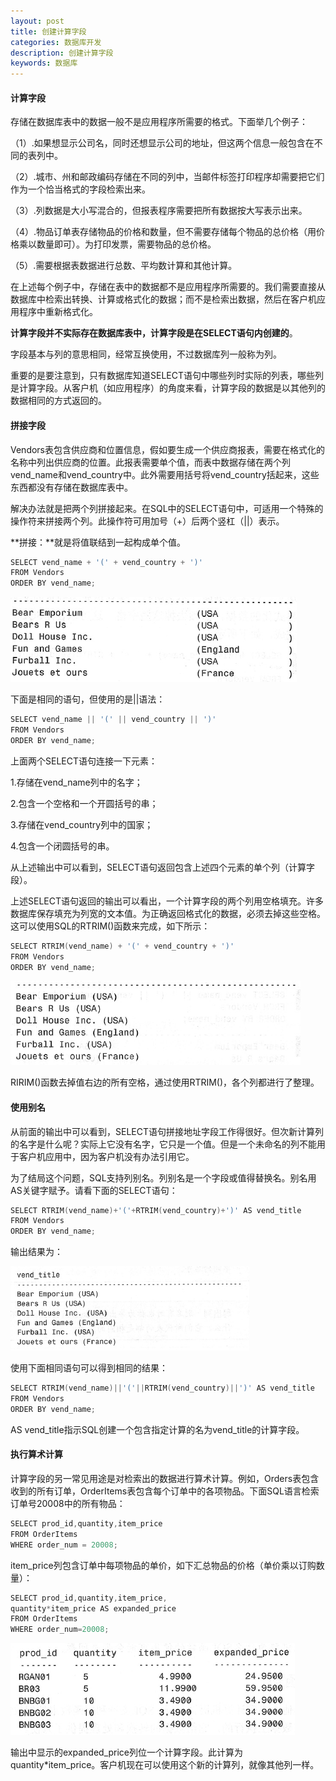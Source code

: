 ```yaml
---
layout: post
title: 创建计算字段
categories: 数据库开发
description: 创建计算字段
keywords: 数据库
---
```


#### 计算字段

存储在数据库表中的数据一般不是应用程序所需要的格式。下面举几个例子：

（1）.如果想显示公司名，同时还想显示公司的地址，但这两个信息一般包含在不同的表列中。

（2）.城市、州和邮政编码存储在不同的列中，当邮件标签打印程序却需要把它们作为一个恰当格式的字段检索出来。

（3）.列数据是大小写混合的，但报表程序需要把所有数据按大写表示出来。

（4）.物品订单表存储物品的价格和数量，但不需要存储每个物品的总价格（用价格乘以数量即可）。为打印发票，需要物品的总价格。

（5）.需要根据表数据进行总数、平均数计算和其他计算。

在上述每个例子中，存储在表中的数据都不是应用程序所需要的。我们需要直接从数据库中检索出转换、计算或格式化的数据；而不是检索出数据，然后在客户机应用程序中重新格式化。

**计算字段并不实际存在数据库表中，计算字段是在SELECT语句内创建的**。

字段基本与列的意思相同，经常互换使用，不过数据库列一般称为列。

重要的是要注意到，只有数据库知道SELECT语句中哪些列时实际的列表，哪些列是计算字段。从客户机（如应用程序）的角度来看，计算字段的数据是以其他列的数据相同的方式返回的。

#### 拼接字段

Vendors表包含供应商和位置信息，假如要生成一个供应商报表，需要在格式化的名称中列出供应商的位置。此报表需要单个值，而表中数据存储在两个列vend_name和vend_country中。此外需要用括号将vend_country括起来，这些东西都没有存储在数据库表中。

解决办法就是把两个列拼接起来。在SQL中的SELECT语句中，可适用一个特殊的操作符来拼接两个列。此操作符可用加号（+）后两个竖杠（||）表示。

**拼接：**就是将值联结到一起构成单个值。

```cpp
SELECT vend_name + '(' + vend_country + ')'
FROM Vendors
ORDER BY vend_name;
```

![](/images/posts/DataBase/86.png) 

下面是相同的语句，但使用的是||语法：

```cpp
SELECT vend_name || '(' || vend_country || ')'
FROM Vendors
ORDER BY vend_name;
```

上面两个SELECT语句连接一下元素：

1.存储在vend_name列中的名字；

2.包含一个空格和一个开圆括号的串；

3.存储在vend_country列中的国家；

4.包含一个闭圆括号的串。

从上述输出中可以看到，SELECT语句返回包含上述四个元素的单个列（计算字段）。


上述SELECT语句返回的输出可以看出，一个计算字段的两个列用空格填充。许多数据库保存填充为列宽的文本值。为正确返回格式化的数据，必须去掉这些空格。这可以使用SQL的RTRIM()函数来完成，如下所示：

```cpp
SELECT RTRIM(vend_name) + '(' + vend_country + ')'
FROM Vendors
ORDER BY vend_name;
```

![](/images/posts/DataBase/87.png) 

RIRIM()函数去掉值右边的所有空格，通过使用RTRIM()，各个列都进行了整理。

#### 使用别名

从前面的输出中可以看到，SELECT语句拼接地址字段工作得很好。但次新计算列的名字是什么呢？实际上它没有名字，它只是一个值。但是一个未命名的列不能用于客户机应用中，因为客户机没有办法引用它。

为了结局这个问题，SQL支持列别名。列别名是一个字段或值得替换名。别名用AS关键字赋予。请看下面的SELECT语句：

```cpp
SELECT RTRIM(vend_name)+'('+RTRIM(vend_country)+')' AS vend_title 
FROM Vendors
ORDER BY vend_name;
```

输出结果为：

![](/images/posts/DataBase/88.png)

使用下面相同语句可以得到相同的结果：

```cpp
SELECT RTRIM(vend_name)||'('||RTRIM(vend_country)||')' AS vend_title 
FROM Vendors
ORDER BY vend_name;
```

AS vend_title指示SQL创建一个包含指定计算的名为vend_title的计算字段。

#### 执行算术计算

计算字段的另一常见用途是对检索出的数据进行算术计算。例如，Orders表包含收到的所有订单，OrderItems表包含每个订单中的各项物品。下面SQL语言检索订单号20008中的所有物品：

```cpp
SELECT prod_id,quantity,item_price
FROM OrderItems
WHERE order_num = 20008;
```

item_price列包含订单中每项物品的单价，如下汇总物品的价格（单价乘以订购数量）：

```cpp
SELECT prod_id,quantity,item_price,
quantity*item_price AS expanded_price
FROM OrderItems
WHERE order_num=20008;
```

![](/images/posts/DataBase/89.png)

输出中显示的expanded_price列位一个计算字段。此计算为quantity*item_price。客户机现在可以使用这个新的计算列，就像其他列一样。





